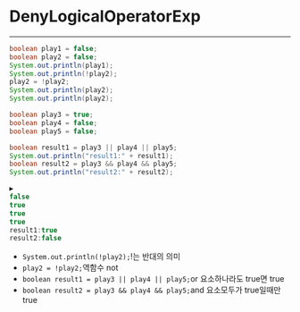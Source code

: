 # DenyLogicalOperatorExp

***

```java
boolean play1 = false;
boolean play2 = false;
System.out.println(play1);
System.out.println(!play2);
play2 = !play2;
System.out.println(play2);
System.out.println(play2);

boolean play3 = true;
boolean play4 = false;
boolean play5 = false;

boolean result1 = play3 || play4 || play5;
System.out.println("result1:" + result1);
boolean result2 = play3 && play4 && play5;
System.out.println("result2:" + result2);

▶️
false
true
true
true
result1:true
result2:false

```
- `System.out.println(!play2);`!는 반대의 의미
- `play2 = !play2;`역함수 not
- `boolean result1 = play3 || play4 || play5;`or 요소하나라도 true면 true
- `boolean result2 = play3 && play4 && play5;`and 요소모두가 true일때만 true

